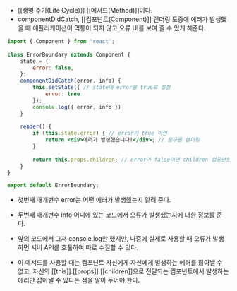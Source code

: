 - [[생명 주기(Life Cycle)]] [[메서드(Method)]]이다.
- componentDidCatch, [[컴포넌트(Component)]] 렌더링 도중에 에러가 발생했을 때 애플리케이션이 먹통이 되지 않고 오류 UI를 보여 줄 수 있게 해준다.

```jsx
import { Component } from 'react';
  
class ErrorBoundary extends Component {
	state = {
		error: false,
	};
	componentDidCatch(error, info) {
		this.setState({ // state에 error를 true로 설정
			error: true
		});
		console.log({ error, info })
	}
	
	render() {
		if (this.state.error) { // error가 true 이면
			return <div>에러가 발생했습니다!</div>; // 문구를 렌더링
		}
		
		return this.props.children; // error가 false이면 children 컴포넌트를 렌더링
	}
}

export default ErrorBoundary;
```

- 첫번째 매개변수 error는 어떤 에러가 발생했는지 알려 준다.
- 두번째 매개변수 info 어디에 있는 코드에서 오류가 발생했는지에 대한 정보를 준다.

- 앞의 코드에서 그저 console.log만 했지만, 나중에 실제로 사용할 때 오류가 발생하면 서버 API를 호풀하여 따로 수질할 수 있다.

- 이 메서드를 사용할 때는 컴포넌트 자신에게 자신에게 발생하는 에러를 잡아낼 수 없고, 자신의 [[this]].[[props]].[[children]]으로 전달되는 컴포넌트에서 발생하는 에러만 잡아낼 수 있다는 점을 알아 두어야 한다.
